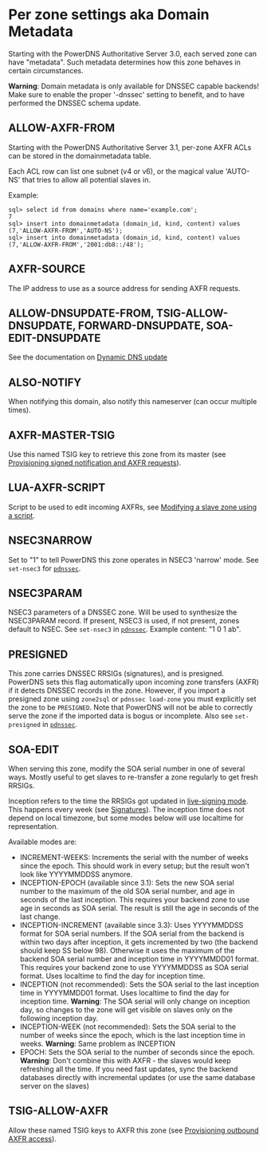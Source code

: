# Per zone settings aka Domain Metadata
Starting with the PowerDNS Authoritative Server 3.0, each served zone can have "metadata". Such metadata determines how this zone behaves in certain circumstances.

**Warning**: Domain metadata is only available for DNSSEC capable backends! Make sure to enable the proper '-dnssec' setting to benefit, and to have performed the DNSSEC schema update.

## ALLOW-AXFR-FROM
Starting with the PowerDNS Authoritative Server 3.1, per-zone AXFR ACLs can be stored in the domainmetadata table.

Each ACL row can list one subnet (v4 or v6), or the magical value 'AUTO-NS' that tries to allow all potential slaves in.

Example:

```
sql> select id from domains where name='example.com';
7
sql> insert into domainmetadata (domain_id, kind, content) values (7,'ALLOW-AXFR-FROM','AUTO-NS');
sql> insert into domainmetadata (domain_id, kind, content) values (7,'ALLOW-AXFR-FROM','2001:db8::/48');
```

## AXFR-SOURCE
The IP address to use as a source address for sending AXFR requests.

## ALLOW-DNSUPDATE-FROM, TSIG-ALLOW-DNSUPDATE, FORWARD-DNSUPDATE, SOA-EDIT-DNSUPDATE
See the documentation on [Dynamic DNS update](dnsupdate.md)

## ALSO-NOTIFY
When notifying this domain, also notify this nameserver (can occur multiple times).

## AXFR-MASTER-TSIG
Use this named TSIG key to retrieve this zone from its master (see [Provisioning signed notification and AXFR requests](modes-of-operation.md#provisioning-signed-notification-and-axfr-requests)).

## LUA-AXFR-SCRIPT
Script to be used to edit incoming AXFRs, see [Modifying a slave zone using a script](modes-of-operation.md#modifying-a-slave-zone-using-a-script).

## NSEC3NARROW
Set to "1" to tell PowerDNS this zone operates in NSEC3 'narrow' mode. See `set-nsec3` for [`pdnssec`](dnssec.md#pdnssec).

## NSEC3PARAM
NSEC3 parameters of a DNSSEC zone. Will be used to synthesize the NSEC3PARAM record. If present, NSEC3 is used, if not present, zones default to NSEC. See `set-nsec3` in [`pdnssec`](dnssec.md#pdnssec). Example content: "1 0 1 ab".

## PRESIGNED
This zone carries DNSSEC RRSIGs (signatures), and is presigned. PowerDNS sets this flag automatically upon incoming zone transfers (AXFR) if it detects DNSSEC records in the zone. However, if you import a presigned zone using `zone2sql` or `pdnssec load-zone` you must explicitly set the zone to be `PRESIGNED`. Note that PowerDNS will not be able to correctly serve the zone if the imported data is bogus or incomplete. Also see `set-presigned` in [`pdnssec`](dnssec.md#pdnssec).

## SOA-EDIT
When serving this zone, modify the SOA serial number in one of several ways. Mostly useful to get slaves to re-transfer a zone regularly to get fresh RRSIGs.

Inception refers to the time the RRSIGs got updated in [live-signing mode](dnssec.md#records-keys-signatures-hashes-within-powerdnssec-in-online-signing-mode). This happens every week (see [Signatures](dnssec.md#signatures)). The inception time does not depend on local timezone, but some modes below will use localtime for representation.

Available modes are:

* INCREMENT-WEEKS: Increments the serial with the number of weeks since the epoch. This should work in every setup; but the result won't look like YYYYMMDDSS anymore.
* INCEPTION-EPOCH (available since 3.1): Sets the new SOA serial number to the maximum of the old SOA serial number, and age in seconds of the last inception. This requires your backend zone to use age in seconds as SOA serial. The result is still the age in seconds of the last change.
* INCEPTION-INCREMENT (available since 3.3): Uses YYYYMMDDSS format for SOA serial numbers. If the SOA serial from the backend is within two days after inception, it gets incremented by two (the backend should keep SS below 98). Otherwise it uses the maximum of the backend SOA serial number and inception time in YYYYMMDD01 format. This requires your backend zone to use YYYYMMDDSS as SOA serial format. Uses localtime to find the day for inception time.
* INCEPTION (not recommended): Sets the SOA serial to the last inception time in YYYYMMDD01 format. Uses localtime to find the day for inception time. **Warning**: The SOA serial will only change on inception day, so changes to the zone will get visible on slaves only on the following inception day.
* INCEPTION-WEEK (not recommended): Sets the SOA serial to the number of weeks since the epoch, which is the last inception time in weeks. **Warning**: Same problem as INCEPTION
* EPOCH: Sets the SOA serial to the number of seconds since the epoch. **Warning**: Don't combine this with AXFR - the slaves would keep refreshing all the time. If you need fast updates, sync the backend databases directly with incremental updates (or use the same database server on the slaves)

## TSIG-ALLOW-AXFR
Allow these named TSIG keys to AXFR this zone (see [Provisioning outbound AXFR access](modes-of-operation.md#provisioning-outbound-axfr-access)).
